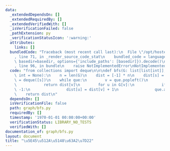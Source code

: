 ```yaml
---
data:
  _extendedDependsOn: []
  _extendedRequiredBy: []
  _extendedVerifiedWith: []
  _isVerificationFailed: false
  _pathExtension: py
  _verificationStatusIcon: ':warning:'
  attributes:
    links: []
  bundledCode: "Traceback (most recent call last):\n  File \"/opt/hostedtoolcache/PyPy/3.10.13/x64/lib/pypy3.10/site-packages/onlinejudge_verify/documentation/build.py\"\
    , line 71, in _render_source_code_stat\n    bundled_code = language.bundle(stat.path,\
    \ basedir=basedir, options={'include_paths': [basedir]}).decode()\n  File \"/opt/hostedtoolcache/PyPy/3.10.13/x64/lib/pypy3.10/site-packages/onlinejudge_verify/languages/python.py\"\
    , line 96, in bundle\n    raise NotImplementedError\nNotImplementedError\n"
  code: "from collections import deque\n\n\ndef bfs(G: list[list[int]], s: int, t:\
    \ int = None):\n    n = len(G)\n    dist = [-1] * n\n    dist[s] = 0\n\n    que\
    \ = deque([s])\n    while que:\n        v = que.popleft()\n        if t == v:\n\
    \            return dist[v]\n        for u in G[v]:\n            if dist[u] ==\
    \ -1:\n                dist[u] = dist[v] + 1\n                que.append(u)\n\
    \    return dist\n"
  dependsOn: []
  isVerificationFile: false
  path: graph/bfs.py
  requiredBy: []
  timestamp: '1970-01-01 00:00:00+00:00'
  verificationStatus: LIBRARY_NO_TESTS
  verifiedWith: []
documentation_of: graph/bfs.py
layout: document
title: "\u5E45\u512A\u5148\u63A2\u7D22"
---
```

